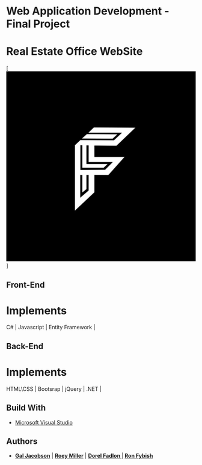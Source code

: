 # Web Application Development - Final Project

# Real Estate Office WebSite
[![Presentation Project](/UML/main.png)]

## Front-End
# Implements
C# | Javascript | Entity Framework |

## Back-End
# Implements
HTML\CSS | Bootsrap | jQuery | .NET |  


## Build With
* [Microsoft Visual Studio ](https://visualstudio.microsoft.com/) 

## Authors
* **[Gal Jacobson](https://www.linkedin.com/in/jacobsongal/)** | **[Roey Miller](https://www.linkedin.com/in/roey-miller-046b68199/)** | **[ Dorel Fadlon ](https://www.linkedin.com/in/dorel-fadlon/)** | **[ Ron Fybish](https://www.linkedin.com/in/ron-fybish/)** 
